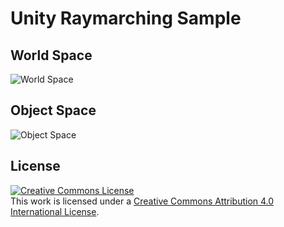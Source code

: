 Unity Raymarching Sample
========================

World Space
-----------

![World Space](https://raw.githubusercontent.com/wiki/hecomi/UnityRaymarchingSample/anim.gif)

Object Space
------------

![Object Space](https://raw.githubusercontent.com/wiki/hecomi/UnityRaymarchingSample/object.gif)

License
-------
<a rel="license" href="http://creativecommons.org/licenses/by/4.0/"><img alt="Creative Commons License" style="border-width:0" src="https://i.creativecommons.org/l/by/4.0/88x31.png" /></a><br />This work is licensed under a <a rel="license" href="http://creativecommons.org/licenses/by/4.0/">Creative Commons Attribution 4.0 International License</a>.
